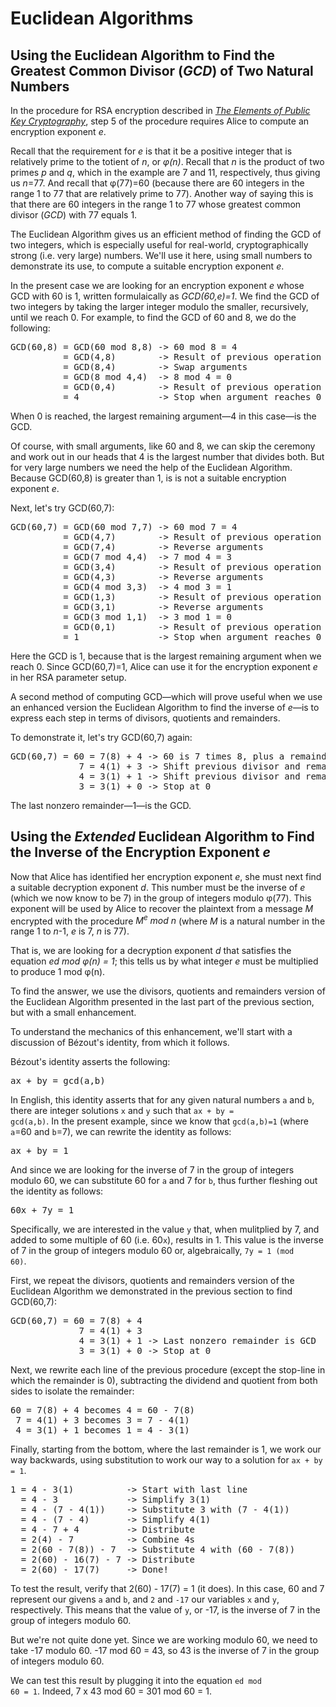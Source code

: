 # Euclidean Algorithms
## Using the Euclidean Algorithm to Find the Greatest Common Divisor (<i>GCD</i>) of Two Natural Numbers
In the procedure for RSA encryption described in <a href=https://raw.githubusercontent.com/dchampion/crypto/master/TheElementsOfPublicKeyCryptography.pdf><i>The Elements of Public Key Cryptography</i></a>, step 5 of the procedure requires Alice to compute an encryption exponent <i>e</i>.

Recall that the requirement for <i>e</i> is that it be a positive integer that is relatively prime to the totient of <i>n</i>, or <i>&phi;(n)</i>. Recall that <i>n</i> is the product of two primes <i>p</i> and <i>q</i>, which in the example are 7 and 11, respectively, thus giving us <i>n</i>=77. And recall that &phi;(77)=60 (because there are 60 integers in the range 1 to 77 that are relatively prime to 77). Another way of saying this is that there are 60 integers in the range 1 to 77 whose greatest common divisor (<i>GCD</i>) with 77 equals 1.

The Euclidean Algorithm gives us an efficient method of finding the GCD of two integers, which is especially useful for real-world, cryptographically strong (i.e. very large) numbers. We'll use it here, using small numbers to demonstrate its use, to compute a suitable encryption exponent <i>e</i>.

In the present case we are looking for an encryption exponent <i>e</i> whose GCD with 60 is 1, written formulaically as <i>GCD(60,e)=1</i>. We find the GCD of two integers by taking the larger integer modulo the smaller, recursively, until we reach 0. For example, to find the GCD of 60 and 8, we do the following:
<pre>
GCD(60,8) = GCD(60 mod 8,8) -> 60 mod 8 = 4
          = GCD(4,8)        -> Result of previous operation
          = GCD(8,4)        -> Swap arguments
          = GCD(8 mod 4,4)  -> 8 mod 4 = 0
          = GCD(0,4)        -> Result of previous operation
          = 4               -> Stop when argument reaches 0
</pre>
When 0 is reached, the largest remaining argument&mdash;4 in this case&mdash;is the GCD.

Of course, with small arguments, like 60 and 8, we can skip the ceremony and work out in our heads that 4 is the largest number that divides both. But for very large numbers we need the help of the Euclidean Algorithm. Because GCD(60,8) is greater than 1, is is not a suitable encryption exponent <i>e</i>.

Next, let's try GCD(60,7):
<pre>
GCD(60,7) = GCD(60 mod 7,7) -> 60 mod 7 = 4
          = GCD(4,7)        -> Result of previous operation
          = GCD(7,4)        -> Reverse arguments
          = GCD(7 mod 4,4)  -> 7 mod 4 = 3
          = GCD(3,4)        -> Result of previous operation
          = GCD(4,3)        -> Reverse arguments
          = GCD(4 mod 3,3)  -> 4 mod 3 = 1
          = GCD(1,3)        -> Result of previous operation
          = GCD(3,1)        -> Reverse arguments
          = GCD(3 mod 1,1)  -> 3 mod 1 = 0
          = GCD(0,1)        -> Result of previous operation
          = 1               -> Stop when argument reaches 0
</pre>
Here the GCD is 1, because that is the largest remaining argument when we reach 0. Since GCD(60,7)=1, Alice can use it for the encryption exponent <i>e</i> in her RSA parameter setup.

A second method of computing GCD&mdash;which will prove useful when we use an enhanced version the Euclidean Algorithm to find the inverse of <i>e</i>&mdash;is to express each step in terms of divisors, quotients and remainders.

To demonstrate it, let's try GCD(60,7) again:
<pre>
GCD(60,7) = 60 = 7(8) + 4 -> 60 is 7 times 8, plus a remainder of 4
             7 = 4(1) + 3 -> Shift previous divisor and remainder left
             4 = 3(1) + 1 -> Shift previous divisor and remainder left
             3 = 3(1) + 0 -> Stop at 0
</pre>
The last nonzero remainder&mdash;1&mdash;is the GCD.
## Using the <i>Extended</i> Euclidean Algorithm to Find the Inverse of the Encryption Exponent <i>e</i>
Now that Alice has identified her encryption exponent <i>e</i>, she must next find a suitable decryption exponent <i>d</i>. This number must be the inverse of <i>e</i> (which we now know to be 7) in the group of integers modulo &phi;(77). This exponent will be used by Alice to recover the plaintext from a message <i>M</i> encrypted with the procedure <i>M<sup>e</sup> mod n</i> (where <i>M</i> is a natural number in the range 1 to <i>n</i>-1, <i>e</i> is 7, <i>n</i> is 77).

That is, we are looking for a decryption exponent <i>d</i>  that satisfies the equation <i>ed mod &phi;(n) = 1</i>; this tells us by what integer <i>e</i> must be multiplied to produce 1 mod &phi;(n).

To find the answer, we use the divisors, quotients and remainders version of the Euclidean Algorithm presented in the last part of the previous section, but with a small enhancement.

To understand the mechanics of this enhancement, we'll start with a discussion of B&eacute;zout's identity, from which it follows.

B&eacute;zout's identity asserts the following:
<pre>
ax + by = gcd(a,b)
</pre>
In English, this identity asserts that for any given natural numbers <code>a</code> and <code>b</code>, there are integer solutions <code>x</code> and <code>y</code> such that <code>ax + by = gcd(a,b)</code>. In the present example, since we know that <code>gcd(a,b)=1</code> (where <code>a</code>=60 and <code>b</code>=7), we can rewrite the identity as follows:
<pre>
ax + by = 1
</pre>
And since we are looking for the inverse of 7 in the group of integers modulo 60, we can substitute 60 for <code>a</code> and 7 for <code>b</code>, thus further fleshing out the identity as follows:
<pre>
60x + 7y = 1
</pre>
Specifically, we are interested in the value <code>y</code> that, when mulitplied by 7, and added to some multiple of 60 (i.e. 60<code>x</code>), results in 1. This value is the inverse of 7 in the group of integers modulo 60 or, algebraically, <code>7y = 1 (mod 60)</code>.

First, we repeat the divisors, quotients and remainders version of the Euclidean Algorithm we demonstrated in the previous section to find GCD(60,7):
<pre>
GCD(60,7) = 60 = 7(8) + 4
             7 = 4(1) + 3
             4 = 3(1) + 1 -> Last nonzero remainder is GCD
             3 = 3(1) + 0 -> Stop at 0
</pre>
Next, we rewrite each line of the previous procedure (except the stop-line in which the remainder is 0), subtracting the dividend and quotient from both sides to isolate the remainder:
<pre>
60 = 7(8) + 4 becomes 4 = 60 - 7(8)
 7 = 4(1) + 3 becomes 3 = 7 - 4(1)
 4 = 3(1) + 1 becomes 1 = 4 - 3(1)
</pre>
Finally, starting from the bottom, where the last remainder is 1, we work our way backwards, using substitution to work our way to a solution for <code>ax + by = 1</code>.
<pre>
1 = 4 - 3(1)          -> Start with last line
  = 4 - 3             -> Simplify 3(1)
  = 4 - (7 - 4(1))    -> Substitute 3 with (7 - 4(1))
  = 4 - (7 - 4)       -> Simplify 4(1)
  = 4 - 7 + 4         -> Distribute
  = 2(4) - 7          -> Combine 4s
  = 2(60 - 7(8)) - 7  -> Substitute 4 with (60 - 7(8))
  = 2(60) - 16(7) - 7 -> Distribute
  = 2(60) - 17(7)     -> Done!
</pre>
To test the result, verify that 2(60) - 17(7) = 1 (it does). In this case, 60 and 7 represent our givens <code>a</code> and <code>b</code>, and <code>2</code> and <code>-17</code> our variables <code>x</code> and <code>y</code>, respectively. This means that the value of <code>y</code>, or -17, is the inverse of 7 in the group of integers modulo 60.

But we're not quite done yet. Since we are working modulo 60, we need to take -17 modulo 60. -17 mod 60 = 43, so 43 is the inverse of 7 in the group of integers modulo 60.

We can test this result by plugging it into the equation <code>ed mod 60 = 1</code>. Indeed, 7 x 43 mod 60 = 301 mod 60 = 1.